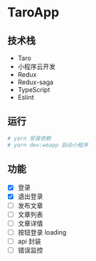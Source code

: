 # TaroApp
## 技术栈
* Taro
* 小程序云开发
* Redux
* Redux-saga
* TypeScript
* Eslint

## 运行
```bash
# yarn 安装依赖
# yarn dev:weapp 启动小程序
```

## 功能
- [x] 登录
- [x] 退出登录
- [ ] 发布文章
- [ ] 文章列表
- [ ] 文章详情
- [ ] 按钮登录 loading
- [ ] api 封装
- [ ] 错误监控
